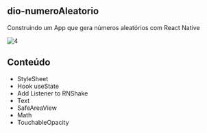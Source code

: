 ## dio-numeroAleatorio

Construindo um App  que gera números aleatórios com React Native

![4](https://user-images.githubusercontent.com/54116971/169668007-d0f40a20-40bd-4925-8de8-530cd52b4d5e.gif)

## Conteúdo

- StyleSheet
- Hook useState
- Add Listener to RNShake
- Text
- SafeAreaView
- Math
- TouchableOpacity
